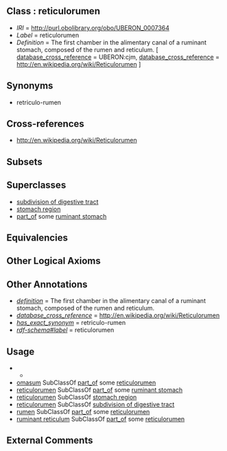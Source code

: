 
## Class : reticulorumen

 * *IRI* = http://purl.obolibrary.org/obo/UBERON_0007364
 * *Label* = reticulorumen
 * *Definition* = The first chamber in the alimentary canal of a ruminant stomach, composed of the rumen and reticulum. [ [database_cross_reference](../../ef/oboInOwl#hasDbXref.md) = UBERON:cjm, [database_cross_reference](../../ef/oboInOwl#hasDbXref.md) = http://en.wikipedia.org/wiki/Reticulorumen ]

## Synonyms

 * retriculo-rumen

## Cross-references

 * http://en.wikipedia.org/wiki/Reticulorumen

## Subsets


## Superclasses

 * [subdivision of digestive tract](../../UBERON/21/UBERON_0004921.md)
 * [stomach region](../../UBERON/34/UBERON_0009034.md)
 * [part_of](../../BFO/50/BFO_0000050.md) some [ruminant stomach](../../UBERON/66/UBERON_0007366.md)

## Equivalencies


## Other Logical Axioms


## Other Annotations

 * *[definition](../../IAO/15/IAO_0000115.md)* = The first chamber in the alimentary canal of a ruminant stomach, composed of the rumen and reticulum.
 * *[database_cross_reference](../../ef/oboInOwl#hasDbXref.md)* = http://en.wikipedia.org/wiki/Reticulorumen
 * *[has_exact_synonym](../../ym/oboInOwl#hasExactSynonym.md)* = retriculo-rumen
 * *[rdf-schema#label](../../el/rdf-schema#label.md)* = reticulorumen

## Usage

 * -
 * [omasum](../../UBERON/62/UBERON_0007362.md) SubClassOf [part_of](../../BFO/50/BFO_0000050.md) some [reticulorumen](../../UBERON/64/UBERON_0007364.md)
 * [reticulorumen](../../UBERON/64/UBERON_0007364.md) SubClassOf [part_of](../../BFO/50/BFO_0000050.md) some [ruminant stomach](../../UBERON/66/UBERON_0007366.md)
 * [reticulorumen](../../UBERON/64/UBERON_0007364.md) SubClassOf [stomach region](../../UBERON/34/UBERON_0009034.md)
 * [reticulorumen](../../UBERON/64/UBERON_0007364.md) SubClassOf [subdivision of digestive tract](../../UBERON/21/UBERON_0004921.md)
 * [rumen](../../UBERON/65/UBERON_0007365.md) SubClassOf [part_of](../../BFO/50/BFO_0000050.md) some [reticulorumen](../../UBERON/64/UBERON_0007364.md)
 * [ruminant reticulum](../../UBERON/61/UBERON_0007361.md) SubClassOf [part_of](../../BFO/50/BFO_0000050.md) some [reticulorumen](../../UBERON/64/UBERON_0007364.md)

## External Comments

